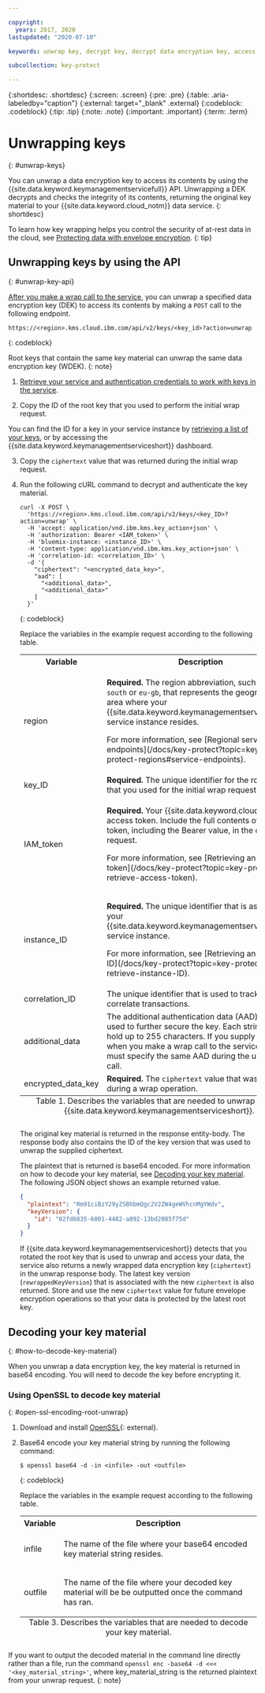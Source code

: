 ```yaml
---

copyright:
  years: 2017, 2020
lastupdated: "2020-07-10"

keywords: unwrap key, decrypt key, decrypt data encryption key, access data encryption key, envelope encryption API examples

subcollection: key-protect

---
```


{:shortdesc: .shortdesc}
{:screen: .screen}
{:pre: .pre}
{:table: .aria-labeledby="caption"}
{:external: target="_blank" .external}
{:codeblock: .codeblock}
{:tip: .tip}
{:note: .note}
{:important: .important}
{:term: .term}

# Unwrapping keys
{: #unwrap-keys}

You can unwrap a data encryption key to access its contents by using the
{{site.data.keyword.keymanagementservicefull}} API. Unwrapping a DEK decrypts
and checks the integrity of its contents, returning the original key material to
your {{site.data.keyword.cloud_notm}} data service.
{: shortdesc}

To learn how key wrapping helps you control the security of at-rest data in the
cloud, see
[Protecting data with envelope encryption](/docs/key-protect?topic=key-protect-envelope-encryption).
{: tip}

## Unwrapping keys by using the API
{: #unwrap-key-api}

[After you make a wrap call to the service](/docs/key-protect?topic=key-protect-wrap-keys),
you can unwrap a specified data encryption key (DEK) to access its contents by
making a `POST` call to the following endpoint.

```
https://<region>.kms.cloud.ibm.com/api/v2/keys/<key_id>?action=unwrap
```
{: codeblock}

Root keys that contain the same key material can unwrap the same data encryption
key (WDEK).
{: note}

1. [Retrieve your service and authentication credentials to work with keys in the service](/docs/key-protect?topic=key-protect-set-up-api).

2. Copy the ID of the root key that you used to perform the initial wrap
   request.

  You can find the ID for a key in your service instance by
  [retrieving a list of your keys](/docs/key-protect?topic=key-protect-view-keys),
  or by accessing the {{site.data.keyword.keymanagementserviceshort}} dashboard.

3. Copy the `ciphertext` value that was returned during the initial wrap
   request.

4. Run the following cURL command to decrypt and authenticate the key material.

    ```cURL
    curl -X POST \
      'https://<region>.kms.cloud.ibm.com/api/v2/keys/<key_ID>?action=unwrap' \
      -H 'accept: application/vnd.ibm.kms.key_action+json' \
      -H 'authorization: Bearer <IAM_token>' \
      -H 'bluemix-instance: <instance_ID>' \
      -H 'content-type: application/vnd.ibm.kms.key_action+json' \
      -H 'correlation-id: <correlation_ID>' \
      -d '{
        "ciphertext": "<encrypted_data_key>",
        "aad": [
          "<additional_data>",
          "<additional_data>"
        ]
      }'
    ```
    {: codeblock}

    Replace the variables in the example request according to the following
    table.

    <table>
      <tr>
        <th>Variable</th>
        <th>Description</th>
      </tr>

      <tr>
        <td>
          <varname>region</varname>
        </td>
        <td>
          <p>
            <strong>Required.</strong> The region abbreviation, such as
            <code>us-south</code> or <code>eu-gb</code>, that represents the
            geographic area where your
            {{site.data.keyword.keymanagementserviceshort}} service instance
            resides.
          </p>
          <p>
            For more information, see
            [Regional service endpoints](/docs/key-protect?topic=key-protect-regions#service-endpoints).
          </p>
        </td>
      </tr>

      <tr>
        <td>
          <varname>key_ID</varname>
        </td>
        <td>
          <strong>Required.</strong> The unique identifier for the root key that
          you used for the initial wrap request.
        </td>
      </tr>

      <tr>
        <td>
          <varname>IAM_token</varname>
        </td>
        <td>
          <p>
            <strong>Required.</strong> Your {{site.data.keyword.cloud_notm}}
            access token. Include the full contents of the <code>IAM</code>
            token, including the Bearer value, in the cURL request.
          </p>
          <p>
            For more information, see
            [Retrieving an access token](/docs/key-protect?topic=key-protect-retrieve-access-token).
          </p>
        </td>
      </tr>

      <tr>
        <td>
          <varname>instance_ID</varname>
        </td>
        <td>
          <p>
            <strong>Required.</strong> The unique identifier that is assigned to
            your {{site.data.keyword.keymanagementserviceshort}} service
            instance.
          </p>
          <p>
            For more information, see
            [Retrieving an instance ID](/docs/key-protect?topic=key-protect-retrieve-instance-ID).
          </p>
        </td>
      </tr>

      <tr>
        <td>
          <varname>correlation_ID</varname>
        </td>
        <td>
          The unique identifier that is used to track and correlate
          transactions.
        </td>
      </tr>

      <tr>
        <td>
          <varname>additional_data</varname>
        </td>
        <td>
          The additional authentication data (AAD) that is used to further
          secure the key. Each string can hold up to 255 characters. If you
          supply AAD when you make a wrap call to the service, you must specify
          the same AAD during the unwrap call.
        </td>
      </tr>

      <tr>
        <td>
          <varname>encrypted_data_key</varname>
        </td>
        <td>
          <strong>Required.</strong> The <code>ciphertext</code> value that was
          returned during a wrap operation.
        </td>
      </tr>

      <caption style="caption-side:bottom;">
        Table 1. Describes the variables that are needed to unwrap keys in
        {{site.data.keyword.keymanagementserviceshort}}.
      </caption>
    </table>

    The original key material is returned in the response entity-body. The
    response body also contains the ID of the key version that was used to
    unwrap the supplied ciphertext.

    The plaintext that is returned is base64 encoded. For more information on
    how to decode your key material, see
    [Decoding your key material](#how-to-decode-key-material).
    The following JSON object shows an example returned value.

    ```json
    {
      "plaintext": "Rm91ciBzY29yZSBhbmQgc2V2ZW4geWVhcnMgYWdv",
      "keyVersion": {
        "id": "02fd6835-6001-4482-a892-13bd2085f75d"
      }
    }
    ```

    If {{site.data.keyword.keymanagementserviceshort}} detects that you rotated
    the root key that is used to unwrap and access your data, the service also
    returns a newly wrapped data encryption key (`ciphertext`) in the unwrap
    response body. The latest key version (`rewrappedKeyVersion`) that is
    associated with the new `ciphertext` is also returned. Store and use the new
    `ciphertext` value for future envelope encryption operations so that your
    data is protected by the latest root key.

## Decoding your key material
{: #how-to-decode-key-material}

When you unwrap a data encryption key, the key material is returned in base64
encoding. You will need to decode the key before encrypting it.

### Using OpenSSL to decode key material
{: #open-ssl-encoding-root-unwrap}

1. Download and install
   [OpenSSL](https://github.com/openssl/openssl#for-production-use){: external}.

2. Base64 encode your key material string by running the following command:

    ```
    $ openssl base64 -d -in <infile> -out <outfile>
    ```
    {: codeblock}

    Replace the variables in the example request according to the following
    table.

    <table>
      <tr>
        <th>Variable</th>
        <th>Description</th>
      </tr>
      <tr>
        <td>
          <varname>infile</varname>
        </td>
        <td>
          <p>
            The name of the file where your base64 encoded key material string
            resides.
          </p>
        </td>
      </tr>
      <tr>
        <td>
          <varname>outfile</varname>
        </td>
        <td>
          <p>
            The name of the file where your decoded key material will be be
            outputted once the command has ran.
          </p>
        </td>
      </tr>

      <caption style="caption-side:bottom;">
        Table 3. Describes the variables that are needed to decode your key
        material.
      </caption>
    </table>

  If you want to output the decoded material in the command line directly rather
  than a file, run the command
  `openssl enc -base64 -d <<< '<key_material_string>'`, where
  key_material_string is the returned plaintext from your unwrap request.
  {: note}

